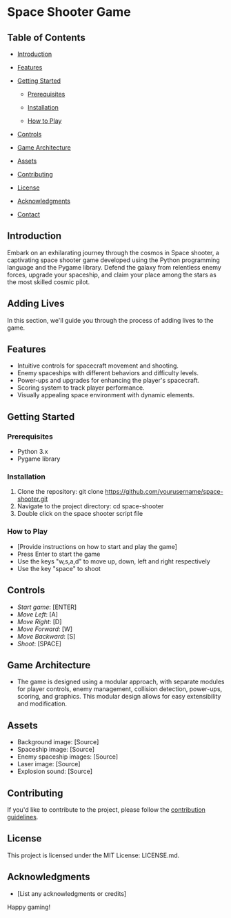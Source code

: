 # Space Shooter Game

## Table of Contents
- [Introduction](#introduction)
- [Features](#features)
- [Getting Started](#getting-started)
    - [Prerequisites](#prerequisites)

    - [Installation](#installation)

    - [How to Play](#how-to-play)

- [Controls](#controls)
- [Game Architecture](#game-architecture)
- [Assets](#assets)
- [Contributing](#contributing)
- [License](#license)
- [Acknowledgments](#acknowledgments)
- [Contact](#contact)

## Introduction
Embark on an exhilarating journey through the cosmos in Space shooter, a captivating space shooter game developed using the Python programming language and the Pygame library. Defend the galaxy from relentless enemy forces, upgrade your spaceship, and claim your place among the stars as the most skilled cosmic pilot.


## Adding Lives

In this section, we'll guide you through the process of adding lives to the game.
## Features
- Intuitive controls for spacecraft movement and shooting.
- Enemy spaceships with different behaviors and difficulty levels.
- Power-ups and upgrades for enhancing the player's spacecraft.
- Scoring system to track player performance.
- Visually appealing space environment with dynamic elements.

## Getting Started
### Prerequisites

- Python 3.x
- Pygame library


### Installation
1. Clone the repository: git clone https://github.com/yourusername/space-shooter.git
2. Navigate to the project directory: cd space-shooter
3. Double click on the space shooter script file

### How to Play
- [Provide instructions on how to start and play the game]
- Press Enter to start the game
- Use the keys "w,s,a,d" to move up, down, left and right respectively
- Use the key "space" to shoot

## Controls
- *Start game*: [ENTER]
- *Move Left*: [A]
- *Move Right*: [D]
- *Move Forward*: [W]
- *Move Backward*: [S]
- *Shoot*: [SPACE]


## Game Architecture
- The game is designed using a modular approach, with separate modules for player controls, enemy management, collision detection, power-ups, scoring, and graphics. This modular design allows for easy extensibility and modification.

## Assets
- Background image: [Source]
- Spaceship image: [Source]
- Enemy spaceship images: [Source]
- Laser image: [Source]
- Explosion sound: [Source]

## Contributing
If you'd like to contribute to the project, please follow the [contribution guidelines](CONTRIBUTING.md).

## License
This project is licensed under the MIT License: LICENSE.md.

## Acknowledgments
- [List any acknowledgments or credits]

Happy gaming!
